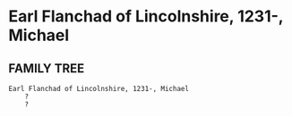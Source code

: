 # Earl Flanchad of Lincolnshire, 1231-, Michael

## FAMILY TREE
```
Earl Flanchad of Lincolnshire, 1231-, Michael
    ?
    ?
```

